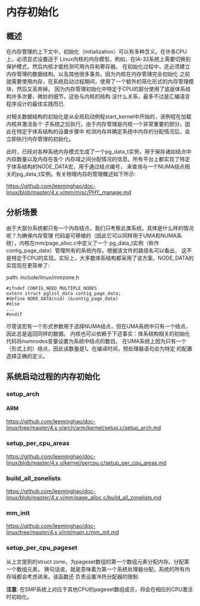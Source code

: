 内存初始化
========================================

概述
----------------------------------------

在内存管理的上下文中，初始化（initialization）可以有多种含义。在许多CPU上，必须显式设置适于
Linux内核的内存模型。例如，在IA-32系统上需要切换到保护模式，然后内核才能检测可用内存和寄存器。
在初始化过程中，还必须建立内存管理的数据结构，以及其他很多事务。因为内核在内存管理完全初始化
之前就需要使用内存，在系统启动过程期间，使用了一个额外的简化形式的内存管理模块，然后又丢弃掉。
因为内存管理初始化中特定于CPU的部分使用了底层体系结构许多次要、微妙的细节，这些与内核的结构
没什么关系，最多不过是汇编语言程序设计的最佳实践而已.

对相关数据结构的初始化是从全局启动例程start_kernel中开始的，该例程在加载内核并激活各个
子系统之后执行。由于内存管理是内核一个非常重要的部分，因此在特定于体系结构的设置步骤中
检测内存并确定系统中内存的分配情况后，会立即执行内存管理的初始化。

此时，已经对各种系统内存模式生成了一个pg_data_t实例，用于保存诸如结点中内存数量以及内存在各个
内存域之间分配情况的信息。所有平台上都实现了特定于体系结构的NODE_DATA宏，用于通过结点编号，
来查询与一个NUMA结点相关的pg_data_t实例。有关物理内存的管理概述如下所示:

https://github.com/leeminghao/doc-linux/blob/master/4.x.y/mm/misc/PHY_manage.md

分析场景
----------------------------------------

由于大部分系统都只有一个内存结点，我们只考察此类系统。具体是什么样的情况呢？为确保内存管理
代码是可移植的（因此它可以同样用于UMA和NUMA系统），内核在mm/page_alloc.c中定义了一个
pg_data_t实例（称作contig_page_data）管理所有的系统内存。根据该文件的路径名可以看出，
这不是特定于CPU的实现。实际上，大多数体系结构都采用了该方案。NODE_DATA的实现现在更简单了:

path: include/linux/mmzone.h
```
#ifndef CONFIG_NEED_MULTIPLE_NODES
extern struct pglist_data contig_page_data;
#define NODE_DATA(nid) (&contig_page_data)
#else
...
#endif
```

尽管该宏有一个形式参数用于选择NUMA结点，但在UMA系统中只有一个结点，因此总是返回同样的数据。
内核也可以依赖于下述事实：体系结构相关的初始化代码将numnodes变量设置为系统中结点的数目。
在UMA系统上因为只有一个（形式上的）结点，因此该数量是1。在编译时间，预处理器语句会为特定
的配置选择正确的定义。

系统启动过程的内存初始化
----------------------------------------

### setup_arch

#### ARM

https://github.com/leeminghao/doc-linux/tree/master/4.x.y/arch/arm/kernel/setup.c/setup_arch.md

### setup_per_cpu_areas

https://github.com/leeminghao/doc-linux/blob/master/4.x.y/kernel/percpu.c/setup_per_cpu_areas.md

### build_all_zonelists

https://github.com/leeminghao/doc-linux/blob/master/4.x.y/mm/page_alloc.c/build_all_zonelists.md

### mm_init

https://github.com/leeminghao/doc-linux/tree/master/4.x.y/init/main.c/mm_init.md

### setup_per_cpu_pageset

从上文提到的struct zone，为pageset数组的第一个数组元素分配内存。分配第一个数组元素，
换句话说，就是意味着为第一个系统处理器分配。系统的所有内存域都会考虑进来。该函数还
负责设置冷热分配器的限制.

**注意**: 在SMP系统上对应于其他CPU的pageset数组成员，将会在相应的CPU激活时初始化。